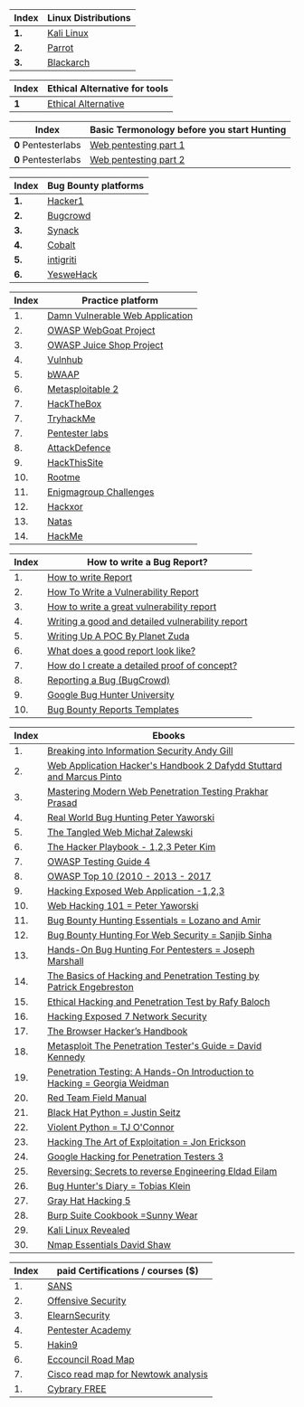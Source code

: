 Index | Linux Distributions  
-- | ---
**1.** | [Kali Linux](https://www.kali.org)
**2.** | [Parrot](https://www.parrotsec.org)
**3.** | [Blackarch](https://blackarch.org)

Index | Ethical Alternative for tools
-- | ---
**1** | [Ethical Alternative](https://ethical.net/resources/)

Index | Basic Termonology before you start Hunting
---|---
**0** Pentesterlabs | [Web pentesting part 1](https://pentesterlab.com/exercises/web_for_pentester/course)
**0** Pentesterlabs | [Web pentesting part 2](https://pentesterlab.com/exercises/web_for_pentester_ii/course)

Index | Bug Bounty platforms
-- | ---
**1.** | [Hacker1](https://www.hackerone.com)
**2.** | [Bugcrowd](https://www.bugcrowd.com)
**3.** | [Synack](https://www.synack.com)
**4.** | [Cobalt](https://cobalt.io)
**5.** | [intigriti](https://www.intigriti.com)
**6.** | [YesweHack]()


Index | Practice platform 
--- | ---
1. | [Damn Vulnerable Web Application](http://www.dvwa.co.uk)
2. | [OWASP WebGoat Project](https://www.owasp.org/index.php/Category:OWASP_WebGoat_Project)
3. | [OWASP Juice Shop Project](https://www.owasp.org/index.php/OWASP_Juice_Shop_Project)
4. | [Vulnhub](https://www.vulnhub.com)
5. | [bWAAP](http://www.itsecgames.com)
6. | [Metasploitable 2](https://metasploit.help.rapid7.com/docs/metasploitable-2)
7. | [HackTheBox](https://www.hackthebox.eu)
7. | [TryhackMe](https://tryhackme.com)
7. | [Pentester labs](pentesterlabs.com)
8. | [AttackDefence ]( https://attackdefense.com)
9. | [HackThisSite](https://www.hackthissite.org)
10. | [Rootme](https://www.root-me.org/?lang=en)
11. | [Enigmagroup Challenges](https://www.enigmagroup.org/pages/challenges)
12. | [Hackxor](https://hackxor.net)
13. | [Natas](http://overthewire.org/wargames/natas/)
14. | [HackMe](https://hack.me/explore/)

Index | How to write a Bug Report? 
--- | ---
1. | [How to write Report ](http://10degres.net/bugbounty-howto-write-report/)
2. | [How To Write a Vulnerability Report ](https://community.ctf365.com/t/how-to-write-a-vulnerability-report/1576)
3. | [How to write a great vulnerability report ](https://blog.cobalt.io/how-to-write-a-great-vulnerability-report-ab8654c6290c)
4. | [Writing a good and detailed vulnerability report ](https://medium.com/@tolo7010/writing-a-good-and-detailed-vulnerability-report-bdb86cedcff)
5. | [Writing Up A POC By Planet Zuda ](https://www.bugcrowd.com/blog/writing-up-a-poc-by-planet-zuda/)
6. | [What does a good report look like? ](https://bugbountyguide.com/hunters/writing-reports.html)
7. | [How do I create a detailed proof of concept? ](https://bugbountyguide.com/hunters/proof-of-concepts.html)
8. | [Reporting a Bug (BugCrowd) ](https://researcherdocs.bugcrowd.com/docs/reporting-a-bug)
9. | [Google Bug Hunter University ](https://sites.google.com/site/bughunteruniversity/)
10. | [Bug Bounty Reports Templates](https://github.com/gwen001/bb-reports-templates)


Index | Ebooks
--- | ---
1. | [Breaking into Information Security Andy Gill]()
2. | [Web Application Hacker's Handbook 2 Dafydd Stuttard and Marcus Pinto]()
3. | [Mastering Modern Web Penetration Testing Prakhar Prasad]()
4. | [Real World Bug Hunting Peter Yaworski]()
5. | [The Tangled Web Michał Zalewski]()
6. | [The Hacker Playbook - 1,2,3 Peter Kim]()
7. | [OWASP Testing Guide 4]()
8. | [OWASP Top 10 (2010 - 2013 - 2017]()
9. | [Hacking Exposed Web Application -1,2,3]()
10. | [Web Hacking 101 = Peter Yaworski]()
11. | [Bug Bounty Hunting Essentials = Lozano and Amir]()
12. | [Bug Bounty Hunting For Web Security = Sanjib Sinha]()
13. | [Hands-On Bug Hunting For Pentesters = Joseph Marshall]()
14. | [The Basics of Hacking and Penetration Testing by Patrick Engebreston]()
15. | [Ethical Hacking and Penetration Test by Rafy Baloch]()
16. | [Hacking Exposed 7 Network Security]()
17. | [The Browser Hacker’s Handbook]()
18. | [Metasploit The Penetration Tester's Guide = David Kennedy]()
19. | [Penetration Testing: A Hands-On Introduction to Hacking = Georgia Weidman]()
20. | [Red Team Field Manual]()
21. | [Black Hat Python = Justin Seitz]()
22. | [Violent Python = TJ O'Connor]()
23. | [Hacking The Art of Exploitation = Jon Erickson]()
24. | [Google Hacking for Penetration Testers 3]()
25. | [Reversing: Secrets to reverse Engineering Eldad Eilam]()
26. | [Bug Hunter's Diary = Tobias Klein]()
27. | [Gray Hat Hacking 5]()
28. | [Burp Suite Cookbook =Sunny Wear]()
29. | [Kali Linux Revealed]()
30. | [Nmap Essentials David Shaw]()

Index | paid Certifications / courses ($) 
-- | ---
1. | [SANS ](https://www.sans.org/courses)
2. | [Offensive Security ](https://www.offensive-security.com/information-security-certifications/)
3. | [ElearnSecurity ](https://www.elearnsecurity.com/course/)
4. | [Pentester Academy ](https://www.pentesteracademy.com/topics)
5. | [Hakin9 ](https://hakin9.org/online-courses-2/)
6. | [Eccouncil Road Map](https://eccouncil.com)
7. | [Cisco read map for Newtowk analysis](https://cisco.com)
1. | [Cybrary FREE](https://cybrary.com)

